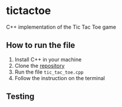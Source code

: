 # tictactoe
C++ implementation of the Tic Tac Toe game

## How to run the file
1. Install C++ in your machine
2. Clone the [repository](https://github.com/henrytran07/tictactoe)
3. Run the file `tic_tac_toe.cpp`
4. Follow the instruction on the terminal

## Testing